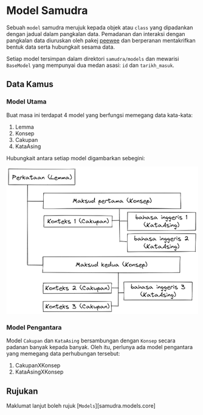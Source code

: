 # Model Samudra

Sebuah `model` samudra merujuk kepada objek atau `class` yang dipadankan dengan jadual dalam pangkalan data.
Pemadanan dan interaksi dengan pangkalan data diuruskan oleh
pakej [peewee](http://docs.peewee-orm.com/en/latest/index.html) dan berperanan mentakrifkan bentuk data serta hubungkait
sesama data.

Setiap model tersimpan dalam direktori `samudra/models` dan mewarisi `BaseModel` yang mempunyai dua medan asasi: `id`
dan `tarikh_masuk`.

## Data Kamus

### Model Utama

Buat masa ini terdapat 4 model yang berfungsi memegang data kata-kata:

1. Lemma
2. Konsep
3. Cakupan
4. KataAsing

Hubungkait antara setiap model digambarkan sebegini:

![](img/model-samudra.png)

### Model Pengantara

Model `Cakupan` dan `KataAsing` bersambungan dengan `Konsep` secara padanan banyak kepada banyak.
Oleh itu, perlunya ada model pengantara yang memegang data perhubungan tersebut:

1. CakupanXKonsep
2. KataAsingXKonsep

## Rujukan

Maklumat lanjut boleh rujuk [`Models`][samudra.models.core]
